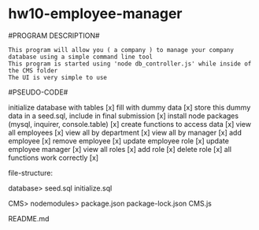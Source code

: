 # hw10-employee-manager

#PROGRAM DESCRIPTION#

    This program will allow you ( a company ) to manage your company database using a simple command line tool
    This program is started using 'node db_controller.js' while inside of the CMS folder
    The UI is very simple to use

#PSEUDO-CODE#

initialize database with tables [x]
    fill with dummy data [x]
    store this dummy data in a seed.sql, include in final submission [x]
install node packages (mysql, inquirer, console.table) [x]
create functions to access data [x]
    view all employees [x]
    view all by department [x]
    view all by manager [x]
    add employee [x]
    remove employee [x]
    update employee role [x]
    update employee manager [x]
    view all roles [x]
    add role [x]
    delete role [x]
all functions work correctly [x]

file-structure:

database>
    seed.sql
    initialize.sql

CMS>
    nodemodules>
    package.json
    package-lock.json
    CMS.js

README.md

